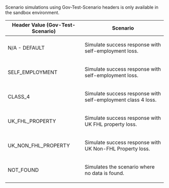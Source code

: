 <p>Scenario simulations using Gov-Test-Scenario headers is only available in the sandbox environment.</p>
<table>
    <thead>
        <tr>
            <th>Header Value (Gov-Test-Scenario)</th>
            <th>Scenario</th>
        </tr>
    </thead>
    <tbody>
        <tr>
            <td><p>N/A - DEFAULT</p></td>
            <td><p>Simulate success response with self-employment loss.</p></td>
        </tr>
        <tr>
            <td><p>SELF_EMPLOYMENT</p></td>
            <td><p>Simulate success response with self-employment loss.</p></td>
        </tr>
        <tr>
            <td><p>CLASS_4</p></td>
            <td><p>Simulate success response with self-employment class 4 loss.</p></td>
        </tr>
        <tr>
            <td><p>UK_FHL_PROPERTY</p></td>
            <td><p>Simulate success response with UK FHL property loss.</p></td>
        </tr>
        <tr>
            <td><p>UK_NON_FHL_PROPERTY</p></td>
            <td><p>Simulate success response with UK Non-FHL Property loss.</p></td>
        </tr>
        <tr>
           <td><p>NOT_FOUND</p></td>
           <td><p>Simulates the scenario where no data is found.</p></td>
        </tr>
    </tbody>
</table>
